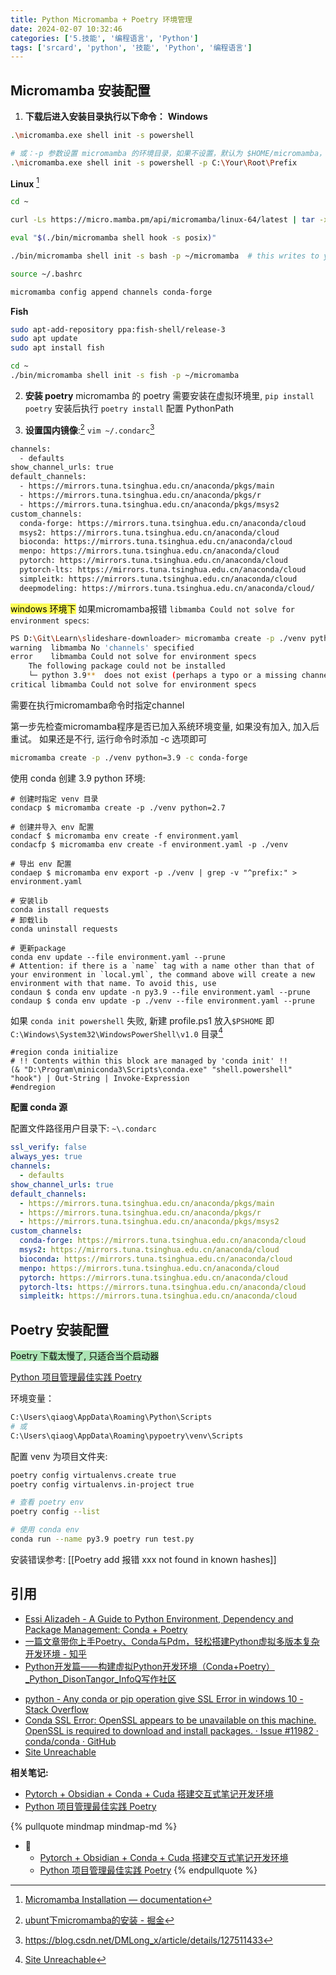 ```yaml
---
title: Python Micromamba + Poetry 环境管理
date: 2024-02-07 10:32:46
categories: ['5.技能', '编程语言', 'Python']
tags: ['srcard', 'python', '技能', 'Python', '编程语言']
---
```

  
  
## Micromamba 安装配置

1. **下载后进入安装目录执行以下命令：**
**Windows**
```sh
.\micromamba.exe shell init -s powershell

# 或：-p 参数设置 micromamba 的环境目录，如果不设置，默认为 $HOME/micromamba，和 miniconda 类似
.\micromamba.exe shell init -s powershell -p C:\Your\Root\Prefix
```
**Linux** [^10]
```sh
cd ~

curl -Ls https://micro.mamba.pm/api/micromamba/linux-64/latest | tar -xvj bin/micromamba

eval "$(./bin/micromamba shell hook -s posix)"

./bin/micromamba shell init -s bash -p ~/micromamba  # this writes to your .bashrc file

source ~/.bashrc

micromamba config append channels conda-forge
```
**Fish** 
```sh
sudo apt-add-repository ppa:fish-shell/release-3
sudo apt update
sudo apt install fish

cd ~
./bin/micromamba shell init -s fish -p ~/micromamba  
```

2. **安装 poetry**
micromamba 的 poetry 需要安装在虚拟环境里, `pip install poetry` 安装后执行 `poetry install` 配置 PythonPath

3. **设置国内镜像**:[^8]
`vim ~/.condarc`[^9]
```sh
channels: 
  - defaults
show_channel_urls: true
default_channels:
  - https://mirrors.tuna.tsinghua.edu.cn/anaconda/pkgs/main
  - https://mirrors.tuna.tsinghua.edu.cn/anaconda/pkgs/r
  - https://mirrors.tuna.tsinghua.edu.cn/anaconda/pkgs/msys2
custom_channels:
  conda-forge: https://mirrors.tuna.tsinghua.edu.cn/anaconda/cloud
  msys2: https://mirrors.tuna.tsinghua.edu.cn/anaconda/cloud
  bioconda: https://mirrors.tuna.tsinghua.edu.cn/anaconda/cloud
  menpo: https://mirrors.tuna.tsinghua.edu.cn/anaconda/cloud
  pytorch: https://mirrors.tuna.tsinghua.edu.cn/anaconda/cloud
  pytorch-lts: https://mirrors.tuna.tsinghua.edu.cn/anaconda/cloud
  simpleitk: https://mirrors.tuna.tsinghua.edu.cn/anaconda/cloud
  deepmodeling: https://mirrors.tuna.tsinghua.edu.cn/anaconda/cloud/
```
<!--SR:!2024-07-02,153,250-->

<mark style="background: #fefe00A6;">windows 环境下</mark> 如果micromamba报错 `libmamba Could not solve for environment specs`:
```sh
PS D:\Git\Learn\slideshare-downloader> micromamba create -p ./venv python=3.9
warning  libmamba No 'channels' specified
error    libmamba Could not solve for environment specs
    The following package could not be installed
    └─ python 3.9**  does not exist (perhaps a typo or a missing channel).
critical libmamba Could not solve for environment specs
```
需要在执行micromamba命令时指定channel
  
第一步先检查micromamba程序是否已加入系统环境变量, 如果没有加入, 加入后重试。
如果还是不行, 运行命令时添加 -c 选项即可
```sh
micromamba create -p ./venv python=3.9 -c conda-forge
```
<!--SR:!2025-04-19,310,250-->

使用 conda 创建 3.9 python 环境:
  
```
# 创建时指定 venv 目录
condacp $ micromamba create -p ./venv python=2.7 

# 创建并导入 env 配置
condacf $ micromamba env create -f environment.yaml
condacfp $ micromamba env create -f environment.yaml -p ./venv

# 导出 env 配置
condaep $ micromamba env export -p ./venv | grep -v "^prefix:" > environment.yaml

# 安装lib
conda install requests
# 卸载lib
conda uninstall requests

# 更新package
conda env update --file environment.yaml --prune
# Attention: if there is a `name` tag with a name other than that of your environment in `local.yml`, the command above will create a new environment with that name. To avoid this, use
condaun $ conda env update -n py3.9 --file environment.yaml --prune
condaup $ conda env update -p ./venv --file environment.yaml --prune
```
<!--SR:!2025-07-18,450,250-->

如果 `conda init powershell` 失败, 新建 profile.ps1
放入`$PSHOME` 即 `C:\Windows\System32\WindowsPowerShell\v1.0` 目录[^3]
```
#region conda initialize
# !! Contents within this block are managed by 'conda init' !!
(& "D:\Program\miniconda3\Scripts\conda.exe" "shell.powershell" "hook") | Out-String | Invoke-Expression
#endregion
```

**配置 conda 源**

配置文件路径用户目录下: `~\.condarc`
```yaml
ssl_verify: false
always_yes: true
channels:
  - defaults
show_channel_urls: true
default_channels:
  - https://mirrors.tuna.tsinghua.edu.cn/anaconda/pkgs/main
  - https://mirrors.tuna.tsinghua.edu.cn/anaconda/pkgs/r
  - https://mirrors.tuna.tsinghua.edu.cn/anaconda/pkgs/msys2
custom_channels:
  conda-forge: https://mirrors.tuna.tsinghua.edu.cn/anaconda/cloud
  msys2: https://mirrors.tuna.tsinghua.edu.cn/anaconda/cloud
  bioconda: https://mirrors.tuna.tsinghua.edu.cn/anaconda/cloud
  menpo: https://mirrors.tuna.tsinghua.edu.cn/anaconda/cloud
  pytorch: https://mirrors.tuna.tsinghua.edu.cn/anaconda/cloud
  pytorch-lts: https://mirrors.tuna.tsinghua.edu.cn/anaconda/cloud
  simpleitk: https://mirrors.tuna.tsinghua.edu.cn/anaconda/cloud
```
  
  
## Poetry 安装配置

<mark style="background: #83d98fA6;">Poetry 下载太慢了, 只适合当个启动器</mark> 

[Python 项目管理最佳实践 Poetry](../acc2d6da5dd37affe3f03e94d2997ae7cd02bc92)

环境变量：
```sh
C:\Users\qiaog\AppData\Roaming\Python\Scripts
# 或
C:\Users\qiaog\AppData\Roaming\pypoetry\venv\Scripts
```

配置 venv 为项目文件夹:
```sh
poetry config virtualenvs.create true
poetry config virtualenvs.in-project true
```

```sh
# 查看 poetry env
poetry config --list

# 使用 conda env
conda run --name py3.9 poetry run test.py
```

安装错误参考: [[Poetry add 报错 xxx not found in known hashes]]
  
  
## 引用

- [Essi Alizadeh - A Guide to Python Environment, Dependency and Package Management: Conda + Poetry](https://ealizadeh.com/blog/guide-to-python-env-pkg-dependency-using-conda-poetry/)
- [一篇文章带你上手Poetry、Conda与Pdm，轻松搭建Python虚拟多版本复杂开发环境 - 知乎](https://zhuanlan.zhihu.com/p/554965293)
- [Python开发篇——构建虚拟Python开发环境（Conda+Poetry）_Python_DisonTangor_InfoQ写作社区](https://xie.infoq.cn/article/59811f15c0cced35582839a40)
[^2]: [Conda update fails with SSL error CERTIFICATE_VERIFY_FAILED - Stack Overflow](https://stackoverflow.com/questions/33699577/conda-update-fails-with-ssl-error-certificate-verify-failed)
- [python - Any conda or pip operation give SSL Error in windows 10 - Stack Overflow](https://stackoverflow.com/questions/55185945/any-conda-or-pip-operation-give-ssl-error-in-windows-10)
- [Conda SSL Error: OpenSSL appears to be unavailable on this machine. OpenSSL is required to download and install packages. · Issue #11982 · conda/conda · GitHub](https://github.com/conda/conda/issues/11982)
- [Site Unreachable](https://stackoverflow.com/questions/42352841/how-to-update-an-existing-conda-environment-with-a-yml-file)
[^3]: [Site Unreachable](https://blog.csdn.net/aaadddmdsf/article/details/127912784)
[^4]: [Fetching Title#ta9t](https://www.anaconda.com/blog/a-faster-conda-for-a-growing-community)
[^5]: [Site Unreachable](https://community.anaconda.cloud/t/condavalueerror-key-solver-is-not-a-known-primitive-parameter/55287)
[^6]: [Fetching Title#i7le](https://aws-pytorch-doc.com/setup/)
[^7]: [使用 Micromamba 替换 Miniconda 更快配置 Python 环境 - 知乎](https://zhuanlan.zhihu.com/p/622346839)
[^8]: [ubunt下micromamba的安装 - 掘金](https://juejin.cn/post/7287805931382456332)
[^9]: https://blog.csdn.net/DMLong_x/article/details/127511433
[^10]: [Micromamba Installation — documentation](https://mamba.readthedocs.io/en/latest/micromamba-installation.html)

**相关笔记:**

- [Pytorch + Obsidian + Conda + Cuda 搭建交互式笔记开发环境](../b8bc8d6b00b5f8aacbc31724c33dd6ecb004e746)
- [Python 项目管理最佳实践 Poetry](../acc2d6da5dd37affe3f03e94d2997ae7cd02bc92)

{% pullquote mindmap mindmap-md %}
- 🔵
  - [Pytorch + Obsidian + Conda + Cuda 搭建交互式笔记开发环境](../b8bc8d6b00b5f8aacbc31724c33dd6ecb004e746)
  - [Python 项目管理最佳实践 Poetry](../acc2d6da5dd37affe3f03e94d2997ae7cd02bc92)
{% endpullquote %}